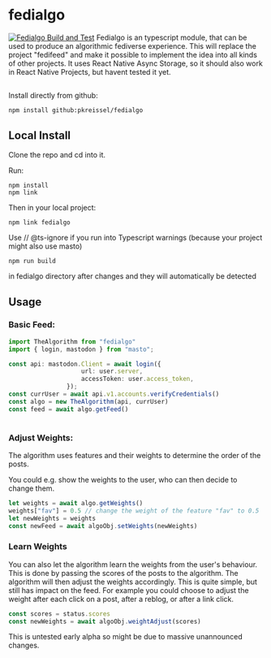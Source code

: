 # fedialgo

[![Fedialgo Build and Test](https://github.com/pkreissel/fedialgo/actions/workflows/CI.yaml/badge.svg)](https://github.com/pkreissel/fedialgo/actions/workflows/CI.yaml)
Fedialgo is an typescript module, that can be used to produce an algorithmic fediverse experience. This will replace the project "fedifeed" and make it possible to implement the idea into all kinds of other projects. It uses React Native Async Storage, so it should also work in React Native Projects, but havent tested it yet. 

##
Install directly from github:
```console
npm install github:pkreissel/fedialgo
```

## Local Install
Clone the repo and cd into it.

Run:
```console
npm install
npm link
```
Then in your local project:
```console
npm link fedialgo
```
Use // @ts-ignore if you run into Typescript warnings (because your project might also use masto)
```console
npm run build
```
in fedialgo directory after changes and they will automatically be detected

## Usage

### Basic Feed:
```typescript
import TheAlgorithm from "fedialgo"
import { login, mastodon } from "masto";

const api: mastodon.Client = await login({
                    url: user.server,
                    accessToken: user.access_token,
                });
const currUser = await api.v1.accounts.verifyCredentials()
const algo = new TheAlgorithm(api, currUser)
const feed = await algo.getFeed()
 
 ```

 ### Adjust Weights:
The algorithm uses features and their weights to determine the order of the posts.

 You could e.g. show the weights to the user, who can then decide to change them.
```typescript
let weights = await algo.getWeights()
weights["fav"] = 0.5 // change the weight of the feature "fav" to 0.5
let newWeights = weights
const newFeed = await algoObj.setWeights(newWeights)
```

### Learn Weights
You can also let the algorithm learn the weights from the user's behaviour. This is done by passing the scores of the posts to the algorithm. The algorithm will then adjust the weights accordingly. This is quite simple, but still has impact on the feed. For example you could choose to adjust the weight after each click on a post, after a reblog, or after a link click. 

```typescript
const scores = status.scores
const newWeights = await algoObj.weightAdjust(scores)
```


This is untested early alpha so might be due to massive unannounced changes.


